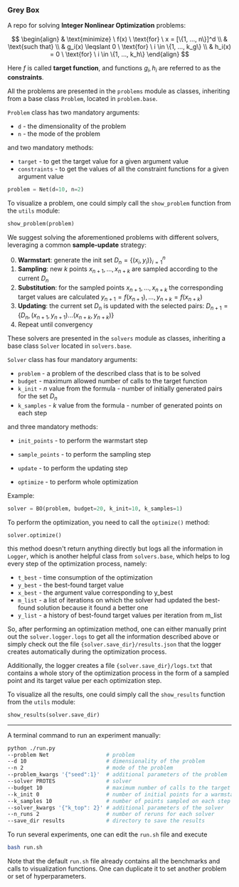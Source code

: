 ### Grey Box

A repo for solving **Integer Nonlinear Optimization** problems:

$$
\begin{align}
& \text{minimize} \ f(x) \ \text{for} \ x = [\{1, ..., n\}]^d \\
& \text{such that} \\
& g_i(x) \leqslant 0 \ \text{for} \ i \in \{1, ..., k_g\} \\
& h_i(x) = 0 \ \text{for} \ i \in \{1, ..., k_h\}
\end{align}
$$

Here $f$ is called **target function**, and functions $g_i, h_i$ are referred to as the **constraints**. 

All the problems are presented in the `problems` module as classes, inheriting from a base class `Problem`, located in `problem.base`. 

`Problem` class has two mandatory arguments:

- `d`​ - the dimensionality of the problem
- `n` - the mode of the problem

and two mandatory methods:

- `target` - to get the target value for a given argument value
- `constraints` - to get the values of all the constraint functions for a given argument value

```python
problem = Net(d=10, n=2)
```

To visualize a problem, one could simply call the `show_problem` function from the `utils` module:

```python
show_problem(problem)
```

We suggest solving the aforementioned problems with different solvers, leveraging a common **sample-update** strategy:

0. **Warmstart**: generate the init set $D_n = \{(x_i, y_i)\}^n_{i=1}$ ​​
1. **Sampling**: new $k$ points $x_{n+1}, ..., x_{n+k}$ are sampled according to the current $D_n$ 
2. **Substitution**: for the sampled points $x_{n+1}, ..., x_{n+k}$  the corresponding target values are calculated $y_{n+1} = f(x_{n+1}), ..., y_{n+k} = f(x_{n+k})$ 
3. **Updating**: the current set $D_n$ is updated with the selected pairs: $D_{n+1} = \{D_n, (x_{n+1}, y_{n+1})... (x_{n+k}, y_{n+k})\}$
4. Repeat until convergency

<!-- <img src="/Users/anabatsh/Library/Application Support/typora-user-images/Screenshot 2024-10-08 at 18.54.01.png" alt="Screenshot 2024-10-08 at 18.54.01" style="zoom:20%;" /> -->

These solvers are presented in the `solvers` module as classes, inheriting a base class `Solver` located in `solvers.base`.

`Solver` class has four mandatory arguments:

- `problem` - a problem of the described class that is to be solved
- `budget` - maximum allowed number of calls to the target function
- `k_init` - $n$ value from the formula - number of initially generated pairs for the set $D_n$
- `k_samples` - $k$ value from the formula - number of generated points on each step

and three mandatory methods:

- `init_points` - to perform the warmstart step
- `sample_points` - to perform the sampling step

- `update` - to perform the updating step
- `optimize` - to perform whole optimization

Example:

```python
solver = BO(problem, budget=20, k_init=10, k_samples=1)
```

To perform the optimization, you need to call the `optimize()` method:

```
solver.optimize()
```

this method doesn't return anything directly but logs all the information in `Logger`, which is another helpful class from `solvers.base`, which helps to log every step of the optimization process, namely:

- `t_best` - time consumption of the optimization
- `y_best` - the best-found target value
- `x_best` - the argument value corresponding to y_best 
- `m_list` - a list of iterations on which the solver had updated the best-found solution because it found a better one 
- `y_list` - a history of best-found target values per iteration from m_list

So, after performing an optimization method, one can either manually print out the `solver.logger.logs` to get all the information described above or simply check out the file `{solver.save_dir}/results.json` that the logger creates automatically during the optimization process.

Additionally, the logger creates a file `{solver.save_dir}/logs.txt` that contains a whole story of the optimization process in the form of a sampled point and its target value per each optimization step.

To visualize all the results, one could simply call the `show_results` function from the `utils` module:

```python
show_results(solver.save_dir)
```

---

A terminal command to run an experiment manually:

```bash
python ./run.py 
--problem Net                  # problem
--d 10                         # dimensionality of the problem
--n 2                          # mode of the problem
--problem_kwargs '{"seed":1}'  # additional parameters of the problem
--solver PROTES                # solver
--budget 10                    # maximum number of calls to the target function
--k_init 0                     # number of initial points for a warmstart
--k_samples 10                 # number of points sampled on each step
--solver_kwargs '{"k_top": 2}' # additional parameters of the solver
--n_runs 2                     # number of reruns for each solver
--save_dir results             # directory to save the results
```

To run several experiments, one can edit the `run.sh` file and execute

```bash
bash run.sh
```

Note that the default `run.sh` file already contains all the benchmarks and calls to visualization functions. One can duplicate it to set another problem or set of hyperparameters.
